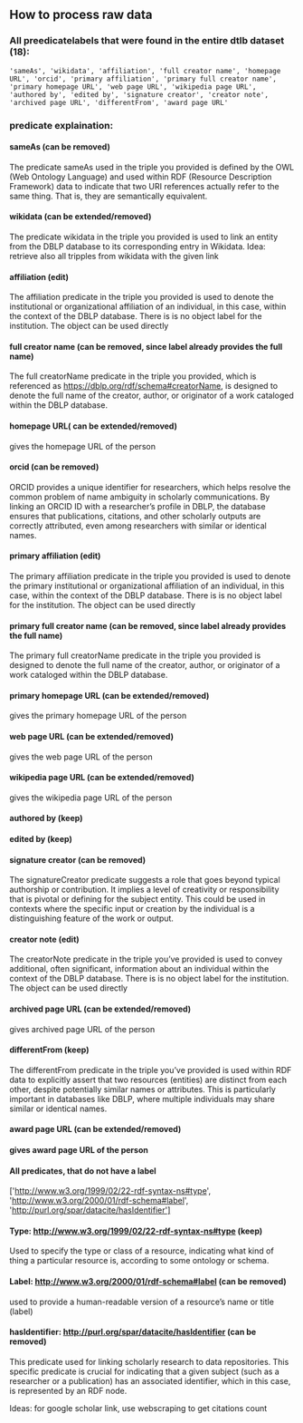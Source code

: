 ## How to process raw data

### All preedicatelabels that were found in the entire dtlb dataset (18):
```
'sameAs', 'wikidata', 'affiliation', 'full creator name', 'homepage URL', 'orcid', 'primary affiliation', 'primary full creator name', 'primary homepage URL', 'web page URL', 'wikipedia page URL', 'authored by', 'edited by', 'signature creator', 'creator note', 'archived page URL', 'differentFrom', 'award page URL'
```

### predicate explaination:

#### sameAs (can be removed)
The predicate sameAs used in the triple you provided is defined by the OWL (Web Ontology Language) and used within RDF (Resource Description Framework) data to indicate that two URI references actually refer to the same thing. That is, they are semantically equivalent.


#### wikidata (can be extended/removed)
The predicate wikidata in the triple you provided is used to link an entity from the DBLP database to its corresponding entry in Wikidata. 
Idea: retrieve also all tripples from wikidata with the given link 

#### affiliation (edit)
The affiliation predicate in the triple you provided is used to denote the institutional or organizational affiliation of an individual, in this case, within the context of the DBLP database. There is is no object label for the institution. The object can be used directly

#### full creator name (can be removed, since label already provides the full name)
The full creatorName predicate in the triple you provided, which is referenced as https://dblp.org/rdf/schema#creatorName, is designed to denote the full name of the creator, author, or originator of a work cataloged within the DBLP database.

#### homepage URL( can be extended/removed)
gives the homepage URL of the person 

#### orcid (can be removed)
ORCID provides a unique identifier for researchers, which helps resolve the common problem of name ambiguity in scholarly communications. By linking an ORCID ID with a researcher’s profile in DBLP, the database ensures that publications, citations, and other scholarly outputs are correctly attributed, even among researchers with similar or identical names.

#### primary affiliation (edit)
The primary affiliation predicate in the triple you provided is used to denote the primary institutional or organizational affiliation of an individual, in this case, within the context of the DBLP database. There is is no object label for the institution. The object can be used directly

#### primary full creator name (can be removed, since label already provides the full name)
The primary full creatorName predicate in the triple you provided is designed to denote the full name of the creator, author, or originator of a work cataloged within the DBLP database.

#### primary homepage URL (can be extended/removed)
gives the primary homepage URL of the person 

#### web page URL  (can be extended/removed)
gives the web page URL of the person 

#### wikipedia page URL (can be extended/removed)
gives the wikipedia page URL of the person 

#### authored by (keep)

#### edited by (keep)

#### signature creator (can be removed)
The signatureCreator predicate suggests a role that goes beyond typical authorship or contribution. It implies a level of creativity or responsibility that is pivotal or defining for the subject entity. This could be used in contexts where the specific input or creation by the individual is a distinguishing feature of the work or output.

#### creator note  (edit)
The creatorNote predicate in the triple you’ve provided is used to convey additional, often significant, information about an individual within the context of the DBLP database. There is is no object label for the institution. The object can be used directly

#### archived page URL (can be extended/removed)
gives archived page URL of the person 

#### differentFrom (keep)
The differentFrom predicate in the triple you’ve provided is used within RDF data to explicitly assert that two resources (entities) are distinct from each other, despite potentially similar names or attributes. This is particularly important in databases like DBLP, where multiple individuals may share similar or identical names. 

#### award page URL (can be extended/removed)

#### gives award page URL of the person 

#### All predicates, that do not have a label
['http://www.w3.org/1999/02/22-rdf-syntax-ns#type', 'http://www.w3.org/2000/01/rdf-schema#label', 'http://purl.org/spar/datacite/hasIdentifier']

#### Type: http://www.w3.org/1999/02/22-rdf-syntax-ns#type (keep)
Used to specify the type or class of a resource, indicating what kind of thing a particular resource is, according to some ontology or schema.

#### Label: http://www.w3.org/2000/01/rdf-schema#label (can be removed)
used to provide a human-readable version of a resource’s name or title (label)

#### hasIdentifier: http://purl.org/spar/datacite/hasIdentifier (can be removed)
This predicate used for linking scholarly research to data repositories. This specific predicate is crucial for indicating that a given subject (such as a researcher or a publication) has an associated identifier, which in this case, is represented by an RDF node.


Ideas:
for google scholar link, use webscraping to get citations count
